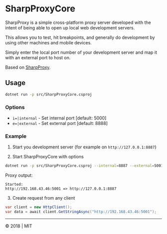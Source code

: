 # SharpProxyCore

SharpProxy is a simple cross-platform proxy server developed with the intent of being able to open up local web development servers.

This allows you to test, hit breakpoints, and generally do development by using other machines and mobile devices.

Simply enter the local port number of your development server and map it with an external port to host on.

Based on [SharpProxy](https://github.com/jocull/SharpProxy).

## Usage

```sh
dotnet run -p src/SharpProxyCore.csproj
```

### Options

- `i=|internal` - Set internal port [default: 5000]
- `e=|external` - Set external port [default: 8888]

### Example

1. Start you development server (for example on `http://127.0.0.1:8887`)

2. Start SharpProxyCore with options

```sh
dotnet run -p src/SharpProxyCore.csproj --internal=8887 --external=5001
```

Proxy output:

```
Started:
http://192.168.43.46:5001 => http://127.0.0.1:8887
```

3. Create request from any client

```csharp
var client = new HttpClient();
var data = await client.GetStringAsync("http://192.168.43.46:5001");
```

---
&copy; 2018 | MIT
